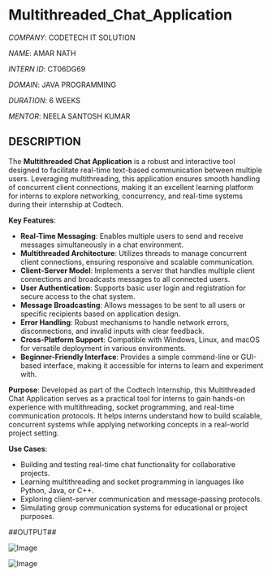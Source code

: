 # Multithreaded_Chat_Application

*COMPANY*: CODETECH IT SOLUTION

*NAME*: AMAR NATH

*INTERN ID*: CT06DG69

*DOMAIN*: JAVA PROGRAMMING

*DURATION*: 6 WEEKS

*MENTOR*: NEELA SANTOSH KUMAR

## DESCRIPTION ##

The **Multithreaded Chat Application** is a robust and interactive tool designed to facilitate real-time text-based communication between multiple users. Leveraging multithreading, this application ensures smooth handling of concurrent client connections, making it an excellent learning platform for interns to explore networking, concurrency, and real-time systems during their internship at Codtech.

**Key Features**:
- **Real-Time Messaging**: Enables multiple users to send and receive messages simultaneously in a chat environment.
- **Multithreaded Architecture**: Utilizes threads to manage concurrent client connections, ensuring responsive and scalable communication.
- **Client-Server Model**: Implements a server that handles multiple client connections and broadcasts messages to all connected users.
- **User Authentication**: Supports basic user login and registration for secure access to the chat system.
- **Message Broadcasting**: Allows messages to be sent to all users or specific recipients based on application design.
- **Error Handling**: Robust mechanisms to handle network errors, disconnections, and invalid inputs with clear feedback.
- **Cross-Platform Support**: Compatible with Windows, Linux, and macOS for versatile deployment in various environments.
- **Beginner-Friendly Interface**: Provides a simple command-line or GUI-based interface, making it accessible for interns to learn and experiment with.

**Purpose**:
Developed as part of the Codtech Internship, this Multithreaded Chat Application serves as a practical tool for interns to gain hands-on experience with multithreading, socket programming, and real-time communication protocols. It helps interns understand how to build scalable, concurrent systems while applying networking concepts in a real-world project setting.

**Use Cases**:
- Building and testing real-time chat functionality for collaborative projects.
- Learning multithreading and socket programming in languages like Python, Java, or C++.
- Exploring client-server communication and message-passing protocols.
- Simulating group communication systems for educational or project purposes.

##OUTPUT##

![Image](https://github.com/user-attachments/assets/a6c75b9d-e434-45b0-8aa9-90a11daa04c0)

![Image](https://github.com/user-attachments/assets/783abbc1-2c15-48a6-bec1-2653c11b6b9d)
